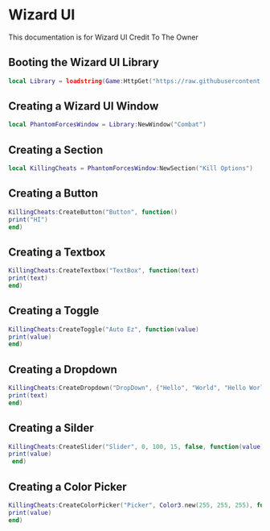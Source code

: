# Wizard UI
This documentation is for Wizard UI Credit To The Owner

## Booting the Wizard UI Library
```lua
local Library = loadstring(Game:HttpGet("https://raw.githubusercontent.com/bloodball/-back-ups-for-libs/main/wizard"))()
```




## Creating a Wizard UI Window
```lua
local PhantomForcesWindow = Library:NewWindow("Combat")
```

## Creating a Section
```lua
local KillingCheats = PhantomForcesWindow:NewSection("Kill Options")
```

## Creating a Button
```lua
KillingCheats:CreateButton("Button", function()
print("HI")
end)
```

## Creating a Textbox
```lua
KillingCheats:CreateTextbox("TextBox", function(text)
print(text)
end)
```

## Creating a Toggle
```lua
KillingCheats:CreateToggle("Auto Ez", function(value)
print(value)
end)
```

## Creating a Dropdown
```lua
KillingCheats:CreateDropdown("DropDown", {"Hello", "World", "Hello World"}, 2, function(text)
print(text)
end)
```

## Creating a Silder
```lua
KillingCheats:CreateSlider("Slider", 0, 100, 15, false, function(value)
print(value)
 end)
```

## Creating a Color Picker
```lua
KillingCheats:CreateColorPicker("Picker", Color3.new(255, 255, 255), function(value)
print(value)
end)
```
